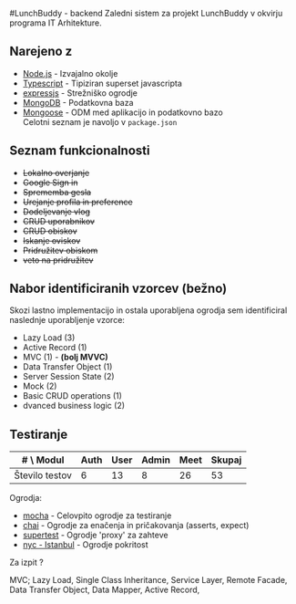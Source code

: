 #LunchBuddy - backend
Zaledni sistem za projekt LunchBuddy v okvirju programa IT Arhitekture.

## Narejeno z

* [Node.js](https://nodejs.org/en/) - Izvajalno okolje
* [Typescript](https://www.typescriptlang.org/) - Tipiziran superset javascripta
* [expressjs](https://expressjs.com/) - Strežniško ogrodje
* [MongoDB](https://www.mongodb.com/) - Podatkovna baza
* [Mongoose](https://mongoosejs.com/) - ODM med aplikacijo in podatkovno bazo  
Celotni seznam je navoljo v ```package.json```

## Seznam funkcionalnosti
* ~~Lokalno overjanje~~
* ~~Google Sign in~~
* ~~Sprememba gesla~~
* ~~Urejanje profila in preference~~
* ~~Dodeljevanje vlog~~
* ~~CRUD uporabnikov~~
* ~~CRUD obiskov~~
* ~~Iskanje oviskov~~
* ~~Pridružitev obiskom~~
* ~~veto na pridružitev~~




## Nabor identificiranih vzorcev (bežno)
Skozi lastno implementacijo in ostala uporabljena ogrodja sem identificiral naslednje uporabljenje vzorce:
+ Lazy Load (3)
+ Active Record (1)
+ MVC (1) - **(bolj MVVC)**
+ Data Transfer Object (1)
+ Server Session State (2)
+ Mock (2)
+ Basic CRUD operations (1)
+ dvanced business logic (2)

## Testiranje
| # \ Modul      | Auth | User | Admin | Meet | Skupaj |
|----------------|------|------|-------|------|--------|
| Število testov | 6    | 13   | 8     | 26    | 53     |

Ogrodja:
 * [mocha](https://www.npmjs.com/package/mocha) - Celovpito ogrodje za testiranje
 * [chai](https://www.npmjs.com/package/chai) - Ogrodje za enačenja in pričakovanja (asserts, expect)
 * [supertest](https://www.npmjs.com/package/supertest) - Ogrodje 'proxy' za zahteve
 * [nyc - Istanbul](https://www.npmjs.com/package/nyc) - Ogrodje pokritost

Za izpit ?

MVC; Lazy Load, Single Class Inheritance, Service Layer, Remote Facade, Data Transfer Object, Data Mapper, Active Record, 
